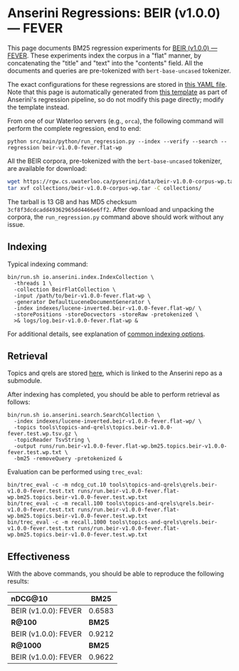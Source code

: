 # Anserini Regressions: BEIR (v1.0.0) &mdash; FEVER

This page documents BM25 regression experiments for [BEIR (v1.0.0) &mdash; FEVER](http://beir.ai/).
These experiments index the corpus in a "flat" manner, by concatenating the "title" and "text" into the "contents" field.
All the documents and queries are pre-tokenized with `bert-base-uncased` tokenizer.

The exact configurations for these regressions are stored in [this YAML file](../../src/main/resources/regression/beir-v1.0.0-fever.flat-wp.yaml).
Note that this page is automatically generated from [this template](../../src/main/resources/docgen/templates/beir-v1.0.0-fever.flat-wp.template) as part of Anserini's regression pipeline, so do not modify this page directly; modify the template instead.

From one of our Waterloo servers (e.g., `orca`), the following command will perform the complete regression, end to end:

```
python src/main/python/run_regression.py --index --verify --search --regression beir-v1.0.0-fever.flat-wp
```

All the BEIR corpora, pre-tokenized with the `bert-base-uncased` tokenizer, are available for download:

```bash
wget https://rgw.cs.uwaterloo.ca/pyserini/data/beir-v1.0.0-corpus-wp.tar -P collections/
tar xvf collections/beir-v1.0.0-corpus-wp.tar -C collections/
```

The tarball is 13 GB and has MD5 checksum `3cf8f3dcdcadd49362965dd4466e6ff2`.
After download and unpacking the corpora, the `run_regression.py` command above should work without any issue.

## Indexing

Typical indexing command:

```
bin/run.sh io.anserini.index.IndexCollection \
  -threads 1 \
  -collection BeirFlatCollection \
  -input /path/to/beir-v1.0.0-fever.flat-wp \
  -generator DefaultLuceneDocumentGenerator \
  -index indexes/lucene-inverted.beir-v1.0.0-fever.flat-wp/ \
  -storePositions -storeDocvectors -storeRaw -pretokenized \
  >& logs/log.beir-v1.0.0-fever.flat-wp &
```

For additional details, see explanation of [common indexing options](../../docs/common-indexing-options.md).

## Retrieval

Topics and qrels are stored [here](https://github.com/castorini/anserini-tools/tree/master/topics-and-qrels), which is linked to the Anserini repo as a submodule.

After indexing has completed, you should be able to perform retrieval as follows:

```
bin/run.sh io.anserini.search.SearchCollection \
  -index indexes/lucene-inverted.beir-v1.0.0-fever.flat-wp/ \
  -topics tools\topics-and-qrels\topics.beir-v1.0.0-fever.test.wp.tsv.gz \
  -topicReader TsvString \
  -output runs/run.beir-v1.0.0-fever.flat-wp.bm25.topics.beir-v1.0.0-fever.test.wp.txt \
  -bm25 -removeQuery -pretokenized &
```

Evaluation can be performed using `trec_eval`:

```
bin/trec_eval -c -m ndcg_cut.10 tools\topics-and-qrels\qrels.beir-v1.0.0-fever.test.txt runs/run.beir-v1.0.0-fever.flat-wp.bm25.topics.beir-v1.0.0-fever.test.wp.txt
bin/trec_eval -c -m recall.100 tools\topics-and-qrels\qrels.beir-v1.0.0-fever.test.txt runs/run.beir-v1.0.0-fever.flat-wp.bm25.topics.beir-v1.0.0-fever.test.wp.txt
bin/trec_eval -c -m recall.1000 tools\topics-and-qrels\qrels.beir-v1.0.0-fever.test.txt runs/run.beir-v1.0.0-fever.flat-wp.bm25.topics.beir-v1.0.0-fever.test.wp.txt
```

## Effectiveness

With the above commands, you should be able to reproduce the following results:

| **nDCG@10**                                                                                                  | **BM25**  |
|:-------------------------------------------------------------------------------------------------------------|-----------|
| BEIR (v1.0.0): FEVER                                                                                         | 0.6583    |
| **R@100**                                                                                                    | **BM25**  |
| BEIR (v1.0.0): FEVER                                                                                         | 0.9212    |
| **R@1000**                                                                                                   | **BM25**  |
| BEIR (v1.0.0): FEVER                                                                                         | 0.9622    |
